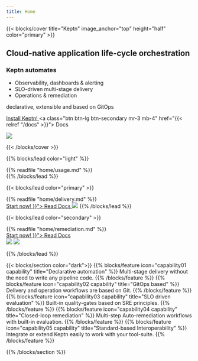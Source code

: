```yaml
---
title: Home
---
```




{{< blocks/cover title="Keptn" image_anchor="top" height="half" color="primary" >}}
<div class="mx-auto">

<div>

## Cloud-native application life-cycle orchestration

</div>
<div style="text-align: left">

### Keptn automates

- Observability, dashboards & alerting
- SLO-driven multi-stage delivery 
- Operations & remediation

declarative, extensible and based on GitOps

<a class="btn btn-lg mr-3 mb-4 -bg-green -text-white"
    href="https://keptn.sh/docs/quickstart/">
    Install Keptn!<i class="fas fa-arrow-alt-circle-right ml-2"></i>
</a>
 <a class="btn btn-lg btn-secondary mr-3 mb-4" href="{{< relref "/docs" >}}">
  Docs <i class="fas fa-arrow-alt-circle-right ml-2"></i>
 </a>
</div>
</div>
<picture>
    <source media="(min-width: 768px)" srcset="/images/home/hero/graphic-hero.svg">
    <img src="/images/home/hero/graphic-hero-XS.svg">
</picture>


{{< /blocks/cover >}}

{{% blocks/lead color="light" %}}

<div>
{{% readfile "home/usage.md" %}}
</div>
{{% /blocks/lead %}}

{{< blocks/lead color="primary" >}}
<div>
{{% readfile "home/delivery.md" %}}
</div>
<a class="btn btn-lg mr-3 mb-4 -bg-green -text-white" href="https://keptn.sh/docs/quickstart/">
    Start now!
</a>
 <a class="btn btn-lg btn-secondary mr-3 mb-4" href="{{< relref "/docs" >}}">
  Read Docs <i class="fas fa-arrow-alt-circle-right ml-2"></i>
 </a>
<picture width="100%">
    <source media="(min-width: 768px)" srcset="/images/home/use-cases/graphic-use-case-02.svg">
    <source media="(min-width: 576px)" srcset="/images/home/use-cases/graphic-use-case-02-S.svg">
    <img src="/images/home/use-cases/graphic-use-case-02-XS.svg">
</picture>
{{% /blocks/lead %}}

{{< blocks/lead color="secondary" >}}
<div>
{{% readfile "home/remediation.md" %}}
</div>

<a class="btn btn-lg mr-3 mb-4 -bg-green -text-white" href="https://keptn.sh/docs/quickstart/">
    Start now!
</a>
 <a class="btn btn-lg btn-secondary mr-3 mb-4" href="{{< relref "/docs" >}}">
  Read Docs <i class="fas fa-arrow-alt-circle-right ml-2"></i>
 </a>
<div >
    <div class="d-inline-flex flex-wrap" >
    <picture>
        <source media="(min-width: 768px)" srcset="/images/home/use-cases/graphic-use-case-03a.svg">
        <img  style="max-width: 500px" src="/images/home/use-cases/graphic-use-case-03-XS.svg">
    </picture>
    <picture class=".flex-shrink-1" >
        <img style="max-width: 500px" src="/images/home/use-cases/graphic-use-case-03b.svg">
    </picture>
    </div>
</div>

{{% /blocks/lead %}}

{{< blocks/section color="dark">}}
{{% blocks/feature icon="capability01 capability" title="Declarative automation" %}}
Multi-stage delivery without the need to write any pipeline code.
{{% /blocks/feature %}}
{{% blocks/feature icon="capability02 capability" title="GitOps based" %}}
Delivery and operation workflows are based on Git.
{{% /blocks/feature %}}
{{% blocks/feature icon="capability03 capability" title="SLO driven evaluation" %}}
Built-in quality-gates based on SRE principles.
{{% /blocks/feature %}}
{{% blocks/feature icon="capability04 capability" title="Closed-loop remediation" %}}
Multi-step Auto-remediation workflows with built-in evaluation.
{{% /blocks/feature %}}
{{% blocks/feature icon="capability05 capability" title="Standard-based Interoperability" %}}
Integrate or extend Keptn easily to work with your tool-suite.
{{% /blocks/feature %}}

{{% /blocks/section %}}